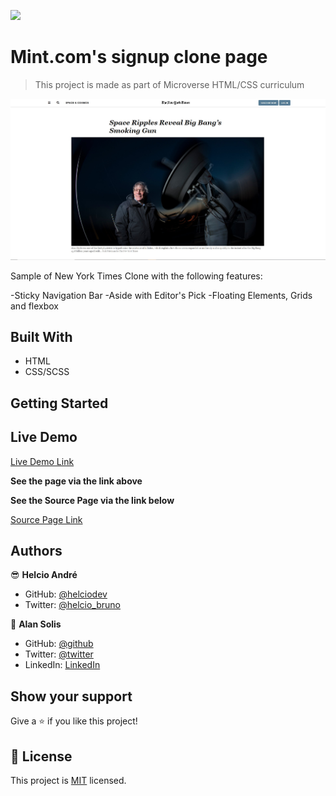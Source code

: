 ![](https://img.shields.io/badge/Microverse-blueviolet)

# Mint.com's signup clone page

> This project is made as part of Microverse HTML/CSS curriculum

![screenshot](img/screenshot.jpg)

Sample of New York Times Clone with the following features:

-Sticky Navigation Bar
-Aside with Editor's Pick
-Floating Elements, Grids and flexbox


## Built With

- HTML
- CSS/SCSS

## Getting Started

## Live Demo

[Live Demo Link](https://rawcdn.githack.com/helciodev/nytClone/c8b826367bbb4383239ba0a08e5ddc578f648b05/index.html)

**See the page via the link above**

**See the Source Page via the link below**

[Source Page Link](https://www.nytimes.com/2014/03/18/science/space/detection-of-waves-in-space-buttresses-landmark-theory-of-big-bang.html?_r=0)

## Authors

😎 **Helcio André**

- GitHub: [@helciodev](https://github.com/helciodev)
- Twitter: [@helcio_bruno](https://twitter.com/helcio_bruno)

👤 **Alan Solis**

- GitHub: [@github](https://github.com/warblo001)
- Twitter: [@twitter](https://twitter.com/Alan55572391)
- LinkedIn: [LinkedIn](https://www.linkedin.com/in/alan-solis-b567b044/)

## Show your support

Give a ⭐️ if you like this project!

## 📝 License

This project is [MIT](./license.txt) licensed.
